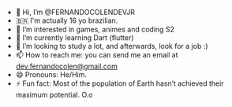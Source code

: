 - 👋 Hi, I’m @FERNANDOCOLENDEVJR
- 🇧🇷 I'm actually 16 yo brazilian.
- 👀 I’m interested in games, animes and coding S2
- 🌱 I’m currently learning Dart (flutter)
- 💞️ I’m looking to study a lot, and afterwards, look for a job :)
- 📫 How to reach me: you can send me an email at dev.fernandocolen@gmail.com
- 😄 Pronouns: He/Him.
- ⚡ Fun fact: Most of the population of Earth hasn’t achieved their maximum potential. O.o

<!---
FERNANDOCOLENDEVJR/FERNANDOCOLENDEVJR is a ✨ special ✨ repository because its `README.md` (this file) appears on your GitHub profile.
You can click the Preview link to take a look at your changes.
--->

